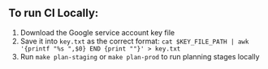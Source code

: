 ## To run CI Locally:

1. Download the Google service account key file
2. Save it into `key.txt` as the correct format:
`cat $KEY_FILE_PATH | awk '{printf "%s ",$0} END {print ""}' > key.txt`
3. Run `make plan-staging` or `make plan-prod` to run planning stages locally
